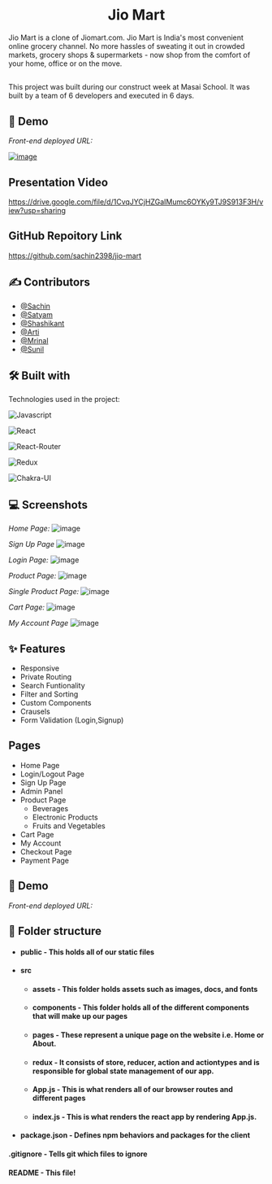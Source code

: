 <h1 align="center" id="title">Jio Mart</h1>
Jio Mart is a clone of Jiomart.com. Jio Mart is India's most convenient online grocery channel. No more hassles of sweating it out in crowded markets, grocery shops & supermarkets - now shop from the comfort of your home, office or on the move.


##  

This project was built during our construct week at Masai School. It was built by a team of 6 developers and executed in 6 days.
       
## 🚀 Demo

*Front-end deployed URL:*




[![image](https://github.com/sachin2398/jio-mart/assets/89017179/7f168750-cedb-4178-9634-a71afd195933)](https://jiomart-com-rct-201-shashikantrupin.vercel.app/)


## Presentation Video

https://drive.google.com/file/d/1CvqJYCjHZGaIMumc6OYKy9TJ9S913F3H/view?usp=sharing

## GitHub Repoitory Link


https://github.com/sachin2398/jio-mart



## ✍ Contributors

- [@Sachin](https://github.com/sachin2398)
- [@Satyam](https://github.com/satyam46020)
- [@Shashikant](https://github.com/shashikantRupin)
- [@Arti](https://github.com/artisonii)
- [@Mrinal](http://Github.com/Mrinal26)
- [@Sunil](https://github.com/Sunil8090)
## 🛠 Built with 

Technologies used in the project:

![Javascript](https://img.shields.io/badge/JavaScript-323330?style=for-the-badge&amp;logo=javascript&amp;logoColor=F7DF1E)

![React](https://img.shields.io/badge/React-20232A?style=for-the-badge&amp;logo=react&amp;logoColor=61DAFB)

![React-Router](https://img.shields.io/badge/React_Router-CA4245?style=for-the-badge&amp;logo=react-router&amp;logoColor=white)

![Redux](https://img.shields.io/badge/Redux-593D88?style=for-the-badge&amp;logo=redux&amp;logoColor=white)

![Chakra-UI](https://img.shields.io/badge/Chakra--UI-319795?style=for-the-badge&amp;logo=chakra-ui&amp;logoColor=white)





## 💻 Screenshots

*Home Page:*
![image](https://github.com/sachin2398/jio-mart/assets/89017179/568bfefe-425a-4ee4-b624-a5c0ba6312ed)



*Sign Up Page*
![image](https://github.com/sachin2398/jio-mart/assets/89017179/2fcc36c5-9519-4d85-8ec3-bea2b9d29f09)



*Login Page:*
![image](https://github.com/sachin2398/jio-mart/assets/89017179/7f488a43-c185-4b93-9219-822c8729af37)


*Product Page:*
![image](https://github.com/sachin2398/jio-mart/assets/89017179/9706a40a-dd9f-4818-81d1-43c26be8ca81)


*Single Product Page:*
![image](https://github.com/sachin2398/jio-mart/assets/89017179/28cd6c6b-6226-4bf4-8818-d677c11f7bad)


*Cart Page:*
![image](https://github.com/sachin2398/jio-mart/assets/89017179/29e407b7-1728-4716-a311-9f59b6b2637c)


*My Account Page*
![image](https://github.com/sachin2398/jio-mart/assets/89017179/01f10435-0e0f-42bf-8137-d695e539f862)







## ✨ Features 

- Responsive
- Private Routing
- Search Funtionality
- Filter and Sorting
- Custom Components
- Crausels
- Form Validation (Login,Signup)


## Pages

- Home Page
- Login/Logout Page
- Sign Up Page
- Admin Panel 
- Product Page
    - Beverages
    - Electronic Products
    - Fruits and Vegetables
- Cart Page
- My Account
- Checkout Page
- Payment Page


## 🚀 Demo

*Front-end deployed URL:*



##  📁 Folder structure
- #### public - This holds all of our static files
- #### src
    - #### assets - This folder holds assets such as images, docs, and fonts
    - #### components - This folder holds all of the different components that will make up our pages
    - #### pages - These represent a unique page on the website i.e. Home or About. 
    - #### redux - It consists of store, reducer, action and actiontypes and is responsible for global state management of our app.
    - #### App.js - This is what renders all of our browser routes and different pages
    - #### index.js - This is what renders the react app by rendering App.js.
- #### package.json - Defines npm behaviors and packages for the client

#### .gitignore - Tells git which files to ignore
#### README - This file!




